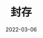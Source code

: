 ---
title: "封存"
date: 2022-03-06
layout: "archives"
slug: "archives"
menu:
    main:
        weight: 2
        params: 
            icon: archives
---